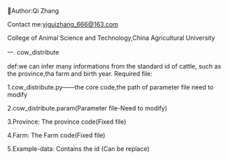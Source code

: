 👩Author:Qi Zhang

Contact me:yiguizhang_666@163.com

College of Animal Science and Technology,China Agricultural University


一. cow_distribute

def:we can infer many informations from the standard id of cattle, such as the province,tha farm and birth year.
Required file:

1.cow_distribute.py——the core code,the path of parameter file need to modify

2.cow_distribute.param(Parameter file-Need to modify) 

3.Province: The province code(Fixed file)

4.Farm: The Farm code(Fixed file)

5.Example-data: Contains the id (Can be replace)
